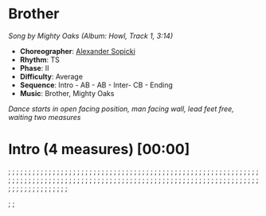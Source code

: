 # Brother
*Song by Mighty Oaks (Album: Howl, Track 1, 3:14)*
 
* **Choreographer**: [Alexander Sopicki](mailto:cuesheets@gmx.net "cuesheets@gmx.net")
* **Rhythm**: TS
* **Phase**: II
* **Difficulty**: Average
* **Sequence**: Intro - AB - AB - Inter- CB - Ending
* **Music**: Brother, Mighty Oaks
 
*Dance starts in open facing position, man facing wall, lead feet free, waiting two measures*
 
# Intro (4 measures) [00:00]

; ; ; ; ; ; ; ;
; ; ; ; ; ; ; ;
; ; ; ; ; ; ; ;
; ; ; ; ; ; ; ;
; ; ; ; ; ; ; ;
; ; ; ; ; ; ; ; ; 
; ; ; ; ; ; ; ; ; ; ; ; ; ; 
; ; ; ; ; ; ; ; ; ; ; ; ; ; ; ; ; ; ; 
; ; ; ; ; ; ; ; ; ; ; 
; ; ; ; 
; ; ; ; ; ; ; ; ; ; ; ; ; ; ; ; 
; ; ; ;
; ; ; ; ; ; ; ; ; ; ; ; ; ; ; ;
; ; ; ; ; ; 

; ; 